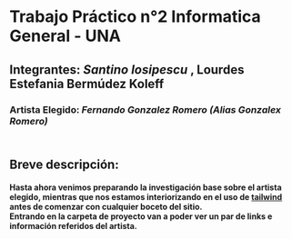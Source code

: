 # Trabajo Práctico n°2 Informatica General - UNA

## Integrantes: _Santino Iosipescu_ , Lourdes Estefania Bermúdez Koleff

### Artista Elegido: ***Fernando Gonzalez Romero (Alias Gonzalex Romero)***

## <br> Breve descripción:

#### Hasta ahora venimos preparando la investigación base sobre el artista elegido, mientras que nos estamos interiorizando en el uso de [tailwind](https://tailwindcss.com/) antes de comenzar con cualquier boceto del sitio.<br>Entrando en la carpeta de proyecto van a poder ver un par de links e información referidos del artista.

